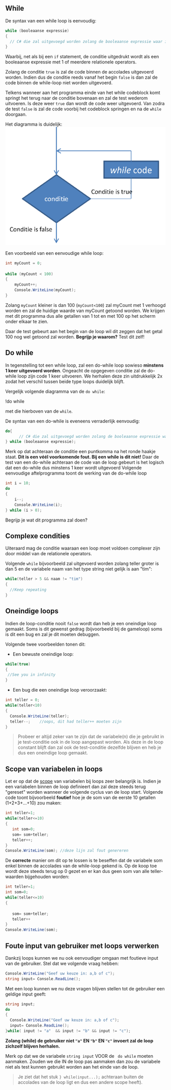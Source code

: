 ## While

De syntax van een while loop is eenvoudig:

```csharp
while (booleaanse expressie) 
{
  // C# die zal uitgevoegd worden zolang de booleaanse expressie waar is
}
```

Waarbij, net als bij een ``if`` statement, de conditie uitgedrukt wordt als een booleaanse expressie met 1 of meerdere relationele operators.

Zolang de conditie ``true`` is zal de code binnen de accolades uitgevoerd worden. Indien dus de conditie reeds vanaf het begin ``false`` is dan zal de code binnen de while-loop niet worden uitgevoerd.

Telkens wanneer aan het programma einde van het while codeblock komt springt het terug naar de conditie bovenaan en zal de test wederom uitvoeren. Is deze weer ``true`` dan wordt de code weer uitgevoerd. Van zodra de test ``false`` is zal de code voorbij het codeblock springen en na de ``while`` doorgaan.

Het diagramma is duidelijk:
 ![](../assets/3_loops/while.png)


Een voorbeeld van een eenvoudige while loop:

```csharp
int myCount = 0;
 
while (myCount < 100)
{
    myCount++;
    Console.WriteLine(myCount);
}
```

Zolang ``myCount`` kleiner is dan 100 (``myCount<100``) zal myCount met 1 verhoogd worden en zal de huidige waarde van myCount getoond worden. We krijgen met dit programma dus alle getallen van 1 tot en met 100 op het scherm onder elkaar te zien.

Daar de test gebeurt aan het begin van de loop wil dit zeggen dat het getal 100 nog wel getoond zal worden. **Begrijp je waarom?** Test dit zelf!

## Do while

In tegenstelling tot een while loop, zal een do-while loop sowieso **minstens 1 keer uitgevoerd worden**. Ongeacht de opgegeven conditie zal de do-while loop zijn code 1 keer uitvoeren. We herhalen deze zin uitdrukkelijk 2x zodat het verschil tussen beide type loops duidelijk blijft.

Vergelijk volgende diagramma van de ``do while``:

 !do while[](../assets/3_loops/dowhile.png)

 met die hierboven van de ``while``.

De syntax van een do-while is eveneens verraderlijk eenvoudig:

```csharp
do{
      // C# die zal uitgevoegd worden zolang de booleaanse expressie waar is
} while (booleaanse expressie);
```

Merk op dat achteraan de conditie een puntkomma na het ronde haakje staat. **Dit is een véél voorkomende fout. Bij een while is dit niet!**
Daar de test van een do-while achteraan de code van de loop gebeurt is het logisch dat een do-while dus minstens 1 keer wordt uitgevoerd
Volgende eenvoudige aftelprogramma toont de werking van de do-while loop

```csharp
int i = 10;
do
{
    i--;
    Console.WriteLine(i);
} while (i > 0);
```

Begrijp je wat dit programma zal doen?

## Complexe condities

Uiteraard mag de conditie waaraan een loop moet voldoen complexer zijn door middel van de  relationele operators.

Volgende ``while`` bijvoorbeeld zal uitgevoerd worden zolang teller groter is dan 5 en de variabele naam van het type string niet gelijk is aan "tim":

```csharp
while(teller > 5 && naam != "tim")
{
  //Keep repeating
}
```

## Oneindige loops
Indien de loop-conditie nooit ``false`` wordt dan heb je een oneindige loop gemaakt. Soms is dit gewenst gedrag (bijvoorbeeld bij de gameloop) soms is dit een bug en zal je dit moeten debuggen.

Volgende twee voorbeelden tonen dit:
* Een bewuste oneindige loop:
```csharp
while(true)
{
 //See you in infinity
}
```
* Een bug die een oneindige loop veroorzaakt:
```csharp
int teller = 0; 
while(teller<10)
{
  Console.WriteLine(teller);
  teller--;    //oops, dit had teller++ moeten zijn
}
```

> Probeer er altijd zeker van te zijn dat de variabele(n) die je gebruikt in je test-conditie ook in de loop aangepast worden. Als deze in de loop constant blijft dan zal ook de test-conditie dezelfde blijven en heb je dus een oneindige loop gemaakt.

## Scope van variabelen in loops
Let er op dat de [scope](../4_beslissingen/3_scope.md) van variabelen bij loops zeer belangrijk is. Indien je een variabelen binnen de loop definieert dan zal deze steeds terug "gereset" worden wanneer de volgende cyclus van de loop start.
Volgende code toont bijvoorbeeld **foutief** hoe je de som van de eerste 10 getallen (1+2+3+...+10) zou maken:

```csharp
int teller=1;
while(teller<=10)
{
   int som=0;
   som= som+teller;
   teller++;
}
Console.WriteLine(som); //deze lijn zal fout genereren
```

De **correcte** manier om dit op te lossen is te beseffen dat de variabele som enkel binnen de accolades van de while-loop gekend is. Op de koop toe wordt deze steeds terug op 0 gezet en er kan dus geen som van alle teller-waarden bijgehouden worden:
```csharp
int teller=1;
int som=0;  
while(teller<=10)
{
   
   som= som+teller;
   teller++
}
Console.WriteLine(som); 
```

## Foute input van gebruiker met loops verwerken
Dankzij loops kunnen we nu ook eenvoudiger omgaan met foutieve input van de gebruiker. Stel dat we volgende vraag hebben:

```csharp
Console.WriteLine("Geef uw keuze in: a,b of c");
string input= Console.ReadLine();
```

Met een loop kunnen we nu deze vragen blijven stellen tot de gebruiker een geldige input geeft:
```csharp
string input;
do
{
  Console.WriteLine("Geef uw keuze in: a,b of c");
  input= Console.ReadLine();
}while( input != "a"  && input != "b" && input != "c");
```
**Zolang (while) de gebruiker niet ``"a"`` EN ``"b"`` EN ``"c"`` invoert zal de loop zichzelf blijven herhalen.**

Merk op dat we de variabele ``string input`` VOOR de `` do while`` moeten aanmaken. Zouden we die IN de loop pas aanmaken dan zou de variabele niet als test kunnen gebruikt worden aan het einde van de loop.
> Je ziet dat het stuk ``} while(input...);`` achteraan buiten de accolades van de loop ligt en dus een andere scope heeft).
